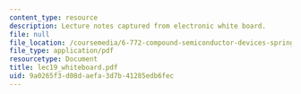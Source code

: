 ```yaml
---
content_type: resource
description: Lecture notes captured from electronic white board.
file: null
file_location: /coursemedia/6-772-compound-semiconductor-devices-spring-2003/9a0265f3d08daefa3d7b41285edb6fec_lec19_whiteboard.pdf
file_type: application/pdf
resourcetype: Document
title: lec19_whiteboard.pdf
uid: 9a0265f3-d08d-aefa-3d7b-41285edb6fec
---
```

